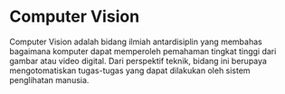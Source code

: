 ﻿# Computer Vision
 
 Computer Vision adalah bidang ilmiah antardisiplin yang membahas bagaimana komputer dapat memperoleh pemahaman tingkat tinggi dari gambar atau video digital. Dari perspektif teknik, bidang ini berupaya mengotomatiskan tugas-tugas yang dapat dilakukan oleh sistem penglihatan manusia. 
